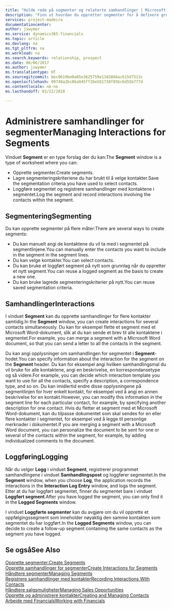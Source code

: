 ```yaml
---
title: "Holde rede på segmenter og relaterte samhandlinger | Microsoft-dokumentasjon"
description: "Finn ut hvordan du oppretter segmenter for å definere grupper med kontakter og angi samhandlinger for segmenter."
services: project-madeira
documentationcenter: 
author: jswymer
ms.service: dynamics365-financials
ms.topic: article
ms.devlang: na
ms.tgt_pltfrm: na
ms.workload: na
ms.search.keywords: relationship, prospect
ms.date: 06/06/2017
ms.author: jswymer
ms.translationtype: HT
ms.sourcegitcommit: bec0619be0a65e3625759e13d2866ac615d7513c
ms.openlocfilehash: 09748a2bc86a945ff26e581738f85bc6d55b777d
ms.contentlocale: nb-no
ms.lasthandoff: 03/22/2018

---
```

# <a name="managing-interactions-for-segments"></a><span data-ttu-id="05288-103">Administrere samhandlinger for segmenter</span><span class="sxs-lookup"><span data-stu-id="05288-103">Managing Interactions for Segments</span></span>
<span data-ttu-id="05288-104">Vinduet **Segment** er en type forslag der du kan:</span><span class="sxs-lookup"><span data-stu-id="05288-104">The **Segment** window is a type of worksheet where you can:</span></span>

* <span data-ttu-id="05288-105">Opprette segmenter.</span><span class="sxs-lookup"><span data-stu-id="05288-105">Create segments.</span></span>
* <span data-ttu-id="05288-106">Lagre segmenteringskriteriene du har brukt til å velge kontakter.</span><span class="sxs-lookup"><span data-stu-id="05288-106">Save the segmentation criteria you have used to select contacts.</span></span>
* <span data-ttu-id="05288-107">Loggføre segmentet og registrere samhandlinger med kontaktene i segmentet.</span><span class="sxs-lookup"><span data-stu-id="05288-107">Log the segment and record interactions involving the contacts within the segment.</span></span>

## <a name="segmenting"></a><span data-ttu-id="05288-108">Segmentering</span><span class="sxs-lookup"><span data-stu-id="05288-108">Segmenting</span></span>
<span data-ttu-id="05288-109">Du kan opprette segmenter på flere måter:</span><span class="sxs-lookup"><span data-stu-id="05288-109">There are several ways to create segments:</span></span>

* <span data-ttu-id="05288-110">Du kan manuelt angi de kontaktene du vil ta med i segmentet på segmentlinjene.</span><span class="sxs-lookup"><span data-stu-id="05288-110">You can manually enter the contacts you want to include in the segment in the segment lines.</span></span>
* <span data-ttu-id="05288-111">Du kan velge kontakter.</span><span class="sxs-lookup"><span data-stu-id="05288-111">You can select contacts.</span></span>
* <span data-ttu-id="05288-112">Du kan bruke et loggført segment på nytt som grunnlag når du oppretter et nytt segment.</span><span class="sxs-lookup"><span data-stu-id="05288-112">You can reuse a logged segment as the basis to create a new one.</span></span>
* <span data-ttu-id="05288-113">Du kan bruke lagrede segmenteringskriterier på nytt.</span><span class="sxs-lookup"><span data-stu-id="05288-113">You can reuse saved segmentation criteria.</span></span>

## <a name="interactions"></a><span data-ttu-id="05288-114">Samhandlinger</span><span class="sxs-lookup"><span data-stu-id="05288-114">Interactions</span></span>
<span data-ttu-id="05288-115">I vinduet **Segment** kan du opprette samhandlinger for flere kontakter samtidig.</span><span class="sxs-lookup"><span data-stu-id="05288-115">In the **Segment** window, you can create interactions for several contacts simultaneously.</span></span> <span data-ttu-id="05288-116">Du kan for eksempel flette et segment med et Microsoft Word-dokument, slik at du kan sende et brev til alle kontaktene i segmentet.</span><span class="sxs-lookup"><span data-stu-id="05288-116">For example, you can merge a segment with a Microsoft Word document, so that you can send a letter to all the contacts in the segment.</span></span>

<span data-ttu-id="05288-117">Du kan angi opplysninger om samhandlingen for segmentet i **Segment**-hodet.</span><span class="sxs-lookup"><span data-stu-id="05288-117">You can specify information about the interaction for the segment on the **Segment** header.</span></span> <span data-ttu-id="05288-118">Du kan for eksempel angi hvilken samhandlingsmal du vil bruke for alle kontaktene, angi en beskrivelse, en korrespondansetype og så videre.</span><span class="sxs-lookup"><span data-stu-id="05288-118">For example, you can decide which interaction template you want to use for all the contacts, specify a description, a correspondence type, and so on.</span></span> <span data-ttu-id="05288-119">Du kan imidlertid endre disse opplysningene på segmentlinjen for hver enkelt kontakt, for eksempel ved å angi en annen beskrivelse for en kontakt.</span><span class="sxs-lookup"><span data-stu-id="05288-119">However, you can modify this information in the segment line for each particular contact, for example, by specifying another description for one contact.</span></span> <span data-ttu-id="05288-120">Hvis du fletter et segment med et Microsoft Word-dokument, kan du tilpasse dokumentet som skal sendes for en eller flere kontakter i segmentet, for eksempel ved å legge til personlige merknader i dokumentet.</span><span class="sxs-lookup"><span data-stu-id="05288-120">If you are merging a segment with a Microsoft Word document, you can personalize the document to be sent for one or several of the contacts within the segment, for example, by adding individualized comments to the document.</span></span>

## <a name="logging"></a><span data-ttu-id="05288-121">Loggføring</span><span class="sxs-lookup"><span data-stu-id="05288-121">Logging</span></span>
<span data-ttu-id="05288-122">Når du velger **Logg** i vinduet **Segment**, registrerer programmet samhandlingene i vinduet **Samhandlingspost** og loggfører segmentet.</span><span class="sxs-lookup"><span data-stu-id="05288-122">In the **Segment** window, when you choose **Log**, the application records the interactions in the **Interaction Log Entry** window, and logs the segment.</span></span> <span data-ttu-id="05288-123">Etter at du har loggført segmentet, finner du segmentet bare i vinduet **Loggført segment**.</span><span class="sxs-lookup"><span data-stu-id="05288-123">After you have logged the segment, you can only find it in the **Logged Segments** window.</span></span>

<span data-ttu-id="05288-124">I vinduet **Loggførte segmenter** kan du avgjøre om du vil opprette et oppfølgingssegment som inneholder nøyaktig den samme kontakten som segmentet du har loggført.</span><span class="sxs-lookup"><span data-stu-id="05288-124">In the **Logged Segments** window, you can decide to create a follow-up segment containing the same contacts as the segment you have logged.</span></span>

## <a name="see-also"></a><span data-ttu-id="05288-125">Se også</span><span class="sxs-lookup"><span data-stu-id="05288-125">See Also</span></span>
[<span data-ttu-id="05288-126">Opprette segmenter.</span><span class="sxs-lookup"><span data-stu-id="05288-126">Create Segments</span></span>](marketing-how-create-segment.md)  
[<span data-ttu-id="05288-127">Opprette samhandlinger for segmenter</span><span class="sxs-lookup"><span data-stu-id="05288-127">Create Interactions for Segments</span></span>](marketing-how-create-interactions.md)  
[<span data-ttu-id="05288-128">Håndtere segmenter</span><span class="sxs-lookup"><span data-stu-id="05288-128">Managing Segments</span></span>](marketing-segments.md)  
[<span data-ttu-id="05288-129">Registrere samhandlinger med kontakter</span><span class="sxs-lookup"><span data-stu-id="05288-129">Recording Interactions With Contacts</span></span>](marketing-interactions.md)  
[<span data-ttu-id="05288-130">Håndtere salgsmuligheter</span><span class="sxs-lookup"><span data-stu-id="05288-130">Managing Sales Opportunities</span></span>](marketing-manage-sales-opportunities.md)  
[<span data-ttu-id="05288-131">Opprette og administrere kontakter</span><span class="sxs-lookup"><span data-stu-id="05288-131">Creating and Managing Contacts</span></span>](marketing-contacts.md)  
[<span data-ttu-id="05288-132">Arbeide med Financials</span><span class="sxs-lookup"><span data-stu-id="05288-132">Working with Financials</span></span>](ui-work-product.md)

